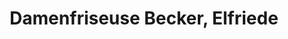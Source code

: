 ---
title: "Damenfriseuse Becker, Elfriede"
url: /lollar/damenfriseuse-becker-elfriede/
shop: Friseur
---